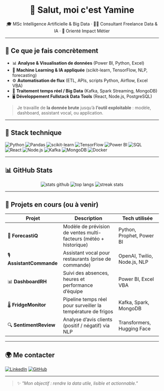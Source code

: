 <h1 align="center">👋 Salut, moi c'est Yamine</h1>

<p align="center">
🎓 MSc Intelligence Artificielle & Big Data · 👨‍💻 Consultant Freelance Data & IA · 🎯 Orienté Impact Métier
</p>

---

## 💼 Ce que je fais concrètement

- 📊 **Analyse & Visualisation de données** (Power BI, Python, Excel)
- 🤖 **Machine Learning & IA appliquée** (scikit-learn, TensorFlow, NLP, forecasting)
- ⚙️ **Automatisation de flux** (ETL, APIs, scripts Python, Airflow, Excel VBA)
- 🔁 **Traitement temps réel / Big Data** (Kafka, Spark Streaming, MongoDB)
- 🖥️ **Développement Fullstack Data Tools** (React, Node.js, PostgreSQL)

> Je travaille de **la donnée brute** jusqu’à **l’outil exploitable** : modèle, dashboard, assistant vocal, ou application.

---

## 🧰 Stack technique

![Python](https://img.shields.io/badge/-Python-3776AB?style=for-the-badge&logo=python&logoColor=white)
![Pandas](https://img.shields.io/badge/-Pandas-150458?style=for-the-badge&logo=pandas)
![scikit-learn](https://img.shields.io/badge/-scikit--learn-F7931E?style=for-the-badge&logo=scikit-learn&logoColor=white)
![TensorFlow](https://img.shields.io/badge/-TensorFlow-FF6F00?style=for-the-badge&logo=TensorFlow&logoColor=white)
![Power BI](https://img.shields.io/badge/-Power%20BI-F2C811?style=for-the-badge&logo=Power%20BI&logoColor=black)
![SQL](https://img.shields.io/badge/-SQL-4479A1?style=for-the-badge&logo=postgresql&logoColor=white)
![React](https://img.shields.io/badge/-React-61DAFB?style=for-the-badge&logo=react&logoColor=black)
![Node.js](https://img.shields.io/badge/-Node.js-339933?style=for-the-badge&logo=node.js&logoColor=white)
![Kafka](https://img.shields.io/badge/-Kafka-231F20?style=for-the-badge&logo=apache-kafka&logoColor=white)
![MongoDB](https://img.shields.io/badge/-MongoDB-47A248?style=for-the-badge&logo=mongodb&logoColor=white)
![Docker](https://img.shields.io/badge/-Docker-2496ED?style=for-the-badge&logo=docker&logoColor=white)

---

## 📊 GitHub Stats

<p align="center">
  <img src="https://github-readme-stats.vercel.app/api?username=Yamine-coder&show_icons=true&theme=radical" alt="stats github" />
  <img src="https://github-readme-stats.vercel.app/api/top-langs/?username=Yamine-coder&layout=compact&theme=radical" alt="top langs" />
  <img src="https://github-readme-streak-stats.herokuapp.com/?user=Yamine-coder&theme=radical" alt="streak stats" />
</p>

---

## 🧪 Projets en cours (ou à venir)

| Projet | Description | Tech utilisée |
|--------|-------------|----------------|
| 🧠 **ForecastiQ** | Modèle de prévision de ventes multi-facteurs (météo + historique) | Python, Prophet, Power BI |
| 🎙️ **AssistantCommande** | Assistant vocal pour restaurants (prise de commande) | OpenAI, Twilio, Node.js, NLP |
| 📊 **DashboardRH** | Suivi des absences, heures et performance d’équipe | Power BI, Excel VBA |
| 🌡️ **FridgeMonitor** | Pipeline temps réel pour surveiller la température de frigos | Kafka, Spark, MongoDB |
| 🔍 **SentimentReview** | Analyse d’avis clients (positif / négatif) via NLP | Transformers, Hugging Face |

---

## 🌍 Me contacter

[![LinkedIn](https://img.shields.io/badge/-LinkedIn-0077B5?style=for-the-badge&logo=linkedin&logoColor=white)](https://www.linkedin.com/in/yamine-moussaoui-672a25205)
[![GitHub](https://img.shields.io/badge/-GitHub-181717?style=for-the-badge&logo=github&logoColor=white)](https://github.com/Yamine-coder)

---

> ✨ *"Mon objectif : rendre la data utile, lisible et actionnable."*
